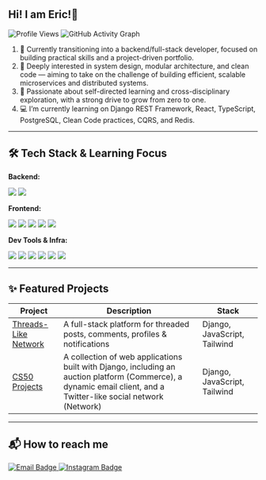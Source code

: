 ## Hi! I am Eric!👋
![Profile Views](https://visitor-badge.laobi.icu/badge?page_id=Skyrover1014.Skyrover1014)
![GitHub Activity Graph](https://github-readme-activity-graph.cyclic.app/graph?username=Skyrover1014&theme=github-compact)


1.	🎯 Currently transitioning into a backend/full-stack developer, focused on building practical skills and a project-driven portfolio.
2.	🧠 Deeply interested in system design, modular architecture, and clean code — aiming to take on the challenge of building efficient, scalable microservices and distributed systems.
3.	🌱 Passionate about self-directed learning and cross-disciplinary exploration, with a strong drive to grow from zero to one.
4.	💻 I’m currently learning on Django REST Framework, React, TypeScript, PostgreSQL, Clean Code practices, CQRS, and Redis.



---
## 🛠️ Tech Stack & Learning Focus

**Backend:**  
<p>
  <img src="https://img.shields.io/badge/Python-3776AB?style=for-the-badge&logo=python&logoColor=white"/>
  <img src="https://img.shields.io/badge/Django-092E20?style=for-the-badge&logo=django&logoColor=white"/>
</p>

**Frontend:**  
<p>
  <img src="https://img.shields.io/badge/React-20232A?style=for-the-badge&logo=react&logoColor=61DAFB"/>
  <img src="https://img.shields.io/badge/Vite-646CFF?style=for-the-badge&logo=vite&logoColor=white"/>
  <img src="https://img.shields.io/badge/Tailwind_CSS-38B2AC?style=for-the-badge&logo=tailwind-css&logoColor=white"/>
  <img src="https://img.shields.io/badge/JavaScript-F7DF1E?style=for-the-badge&logo=javascript&logoColor=black"/>
  <img src="https://img.shields.io/badge/TypeScript-3178C6?style=for-the-badge&logo=typescript&logoColor=white"/>
</p>

**Dev Tools & Infra:**  
<p>
  <img src="https://img.shields.io/badge/Poetry-60A5FA?style=for-the-badge&logo=python&logoColor=white"/>
  <img src="https://img.shields.io/badge/Git-F05032?style=for-the-badge&logo=git&logoColor=white"/>
  <img src="https://img.shields.io/badge/GitHub-181717?style=for-the-badge&logo=github&logoColor=white"/>
  <img src="https://img.shields.io/badge/Render-00979D?style=for-the-badge&logo=render&logoColor=white"/>
  <img src="https://img.shields.io/badge/VS%20Code-007ACC?style=for-the-badge&logo=visual-studio-code&logoColor=white"/>
  <img src="https://img.shields.io/badge/RESTful APIs-000000?style=for-the-badge&logo=fastapi&logoColor=white"/>
</p>

---
## ✨ Featured Projects

| Project | Description | Stack |
|--------|-------------|-------|
| [Threads-Like Network](https://github.com/你的帳號/Threads-like-Network) | A full-stack platform for threaded posts, comments, profiles & notifications | Django, JavaScript, Tailwind |
| [CS50 Projects](https://github.com/Skyrover1014/CS50-s-web-2020.git) | A collection of web applications built with Django, including an auction platform (Commerce), a dynamic email client, and a Twitter-like social network (Network) | Django, JavaScript, Tailwind |

---
## 📬 How to reach me

<p>
  <a href="mailto:weizhil312@gmail.com">
    <img src="https://img.shields.io/badge/Email-Contact-red?style=for-the-badge&logo=gmail&logoColor=white" alt="Email Badge"/>
  </a>
  
  <a href="https://instagram.com/ericliao8025" target="_blank">
    <img src="https://img.shields.io/badge/Instagram-@ericliao8025-E4405F?style=for-the-badge&logo=instagram&logoColor=white" alt="Instagram Badge"/>
  </a>
</p>

<!--
**Skyrover1014/Skyrover1014** is a ✨ _special_ ✨ repository because its `README.md` (this file) appears on your GitHub profile.

Here are some ideas to get you started:

- 🔭 I’m currently working on ...
- 🌱 I’m currently learning ...
- 👯 I’m looking to collaborate on ...
- 🤔 I’m looking for help with ...
- 💬 Ask me about ...
- 📫 How to reach me: ...
- 😄 Pronouns: ...
- ⚡ Fun fact: ...
-->
